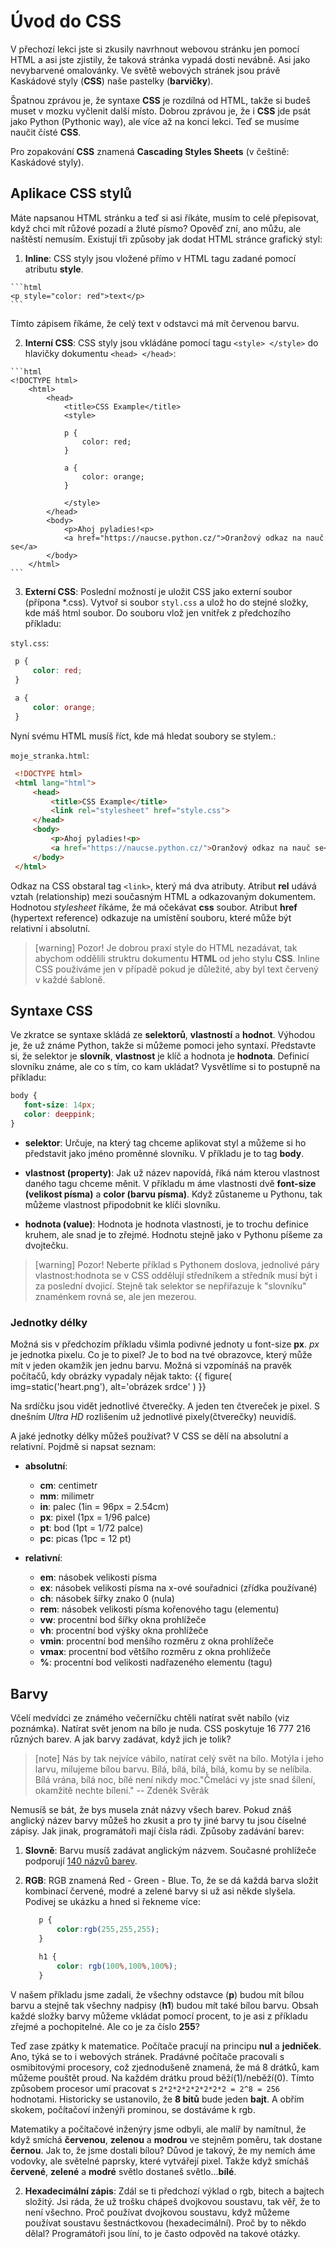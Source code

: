 # Úvod do CSS
V přechozí lekci jste si zkusily navrhnout webovou stránku jen pomocí HTML a asi jste zjistily, že taková stránka
 vypadá dosti nevábně. Asi jako nevybarvené omalovánky. Ve světě webových stránek jsou právě Kaskádové styly (**CSS**)
  naše pastelky (**barvičky**).
  
  Špatnou zprávou je, že syntaxe **CSS** je rozdílná od HTML, takže si budeš muset v mozku vyčlenit další místo. Dobrou
   zprávou je, že i **CSS** jde psát jako Python (Pythonic way), ale více až na konci lekci.
    Teď se musíme naučit čísté **CSS**.
    
  Pro zopakování **CSS** znamená **Cascading Styles Sheets** (v češtině: Kaskádové styly).
  
 ## Aplikace CSS stylů
  Máte napsanou HTML stránku a teď si asi říkáte, musím to celé přepisovat, když chci mít růžové pozadí a žluté písmo?
  Opověď zní, ano můžu, ale naštěstí nemusím. Existují tři způsoby jak dodat HTML stránce grafický styl:
  
  1. **Inline**: CSS styly jsou vložené přímo v HTML tagu zadané pomocí atributu **style**.
    
    ```html
    <p style="color: red">text</p>
    ```
  Tímto zápisem říkáme, že celý text v odstavci má mít červenou barvu.

  2. **Interní CSS**: CSS styly jsou vkládáne pomocí tagu `<style> </style>` do hlavičky dokumentu `<head> </head>`:
  
    ```html
    <!DOCTYPE html>
        <html>
            <head>
                <title>CSS Example</title>
                <style>
                
                p {
                    color: red;
                }
                
                a {
                    color: orange;
                }
                
                </style>
            </head>
            <body>
                <p>Ahoj pyladies!<p>
                <a href="https://naucse.python.cz/">Oranžový odkaz na nauč se</a>
            </body>
        </html>
    ```
  3. **Externí CSS**: Poslední možností je uložit CSS jako externí soubor (přípona *.css). Vytvoř si soubor `styl.css`
   a ulož ho do stejné složky, kde máš html soubor. Do souboru vlož jen vnitřek z předchozího příkladu:
   
   `styl.css`:
   
   ```css
    p {
        color: red;
    }
    
    a {
        color: orange;
    }
  ```
 
   Nyní svému HTML musíš říct, kde má hledat soubory se stylem.:
   
   `moje_stranka.html`:
       
   ```html
    <!DOCTYPE html>
    <html lang="html">
        <head>
            <title>CSS Example</title>
            <link rel="stylesheet" href="style.css">
        </head>
        <body>
            <p>Ahoj pyladies!<p>
            <a href="https://naucse.python.cz/">Oranžový odkaz na nauč se</a>
        </body>
    </html>
   ```

   Odkaz na CSS obstaral tag `<link>`, který má dva atributy. Atribut **rel** udává vztah (relationship) mezi
   současným HTML a odkazovaným dokumentem. Hodnotou _stylesheet_ říkáme, že má očekávat **css** soubor.
    Atribut **href** (hypertext reference) odkazuje na umístění souboru, které může být relativní i absolutní. 

> [warning] Pozor!
> Je dobrou praxí style do HTML nezadávat, tak abychom oddělili struktru dokumentu **HTML** od jeho stylu **CSS**.
> Inline CSS používáme jen v případě pokud je důležité, aby byl text červený v každé šabloně.

## Syntaxe CSS
Ve zkratce se syntaxe skládá ze **selektorů**, **vlastností** a **hodnot**. Výhodou je, že už známe Python, takže si
 můžeme pomoci jeho syntaxí. Představte si, že selektor je **slovník**, **vlastnost** je klíč a hodnota je **hodnota**.
 Definicí slovníku známe, ale co s tím, co kam ukládat? Vysvětlíme si to postupně na příkladu:
 
 ```css
body {
    font-size: 14px;
    color: deeppink;
}
```

* **selektor**: Určuje, na který tag chceme aplikovat styl a můžeme si ho představit jako jméno proměnné slovníku. V 
příkladu je to tag **body**. 

* **vlastnost (property)**: Jak už název napovídá, říká nám kterou vlastnost daného tagu chceme měnit. V příkladu m
áme vlastnosti dvě **font-size (velikost písma)** a **color (barvu písma)**. Když zůstaneme u Pythonu, tak můžeme
 vlastnost připodobnit ke klíči slovníku.
 
* **hodnota (value)**: Hodnota je hodnota vlastnosti, je to trochu definice kruhem, ale snad je to zřejmé. Hodnotu
 stejně jako v Pythonu píšeme za dvojtečku.
 
> [warning] Pozor!
> Neberte příklad s Pythonem doslova, jednolivé páry vlastnost:hodnota se v CSS oddělují středníkem a středník musí
> být i za poslední dvojicí. Stejně tak selektor se nepřiřazuje k "slovníku" znaménkem rovná se, ale jen mezerou.


### Jednotky délky
Možná sis v předchozím příkladu všimla podivné jednoty u font-size **px**. *px* je jednotka pixelu. Co je to pixel?
Je to bod na tvé obrazovce, který může mít v jeden okamžik jen jednu barvu. Možná si vzpomínáš na pravěk počítačů,
 kdy obrázky vypadaly nějak takto:
{{ figure(
    img=static('heart.png'),
    alt='obrázek srdce'
) }} 

Na srdíčku jsou vidět jednotlivé čtverečky. A jeden ten čtvereček je pixel. S dnešním _Ultra HD_ rozlišením už
 jednotlivé pixely(čtverečky) neuvidíš. 

A jaké jednotky délky můžeš používat? V CSS se dělí na absolutní a relativní. Pojdmě si napsat seznam:

* **absolutní**:
    * **cm**: centimetr
    * **mm**: milimetr
    * **in**: palec (1in = 96px = 2.54cm)
    * **px**: pixel (1px = 1/96 palce)
    * **pt**: bod (1pt = 1/72 palce)
    * **pc**: picas (1pc = 12 pt)
    
    
* **relativní**:
    * **em**: násobek velikosti písma
    * **ex**: násobek velikosti písma na x-ové souřadnici (zřídka používané)
    * **ch**: násobek šířky znako 0 (nula)
    * **rem**: násobek velikosti písma kořenového tagu (elementu)
    * **vw**: procentní bod šířky okna prohlížeče
    * **vh**: procentní bod výšky okna prohlížeče
    * **vmin**: procentní bod menšího rozměru z okna prohlížeče
    * **vmax**: procentní bod většího rozměru z okna prohlížeče
    * **%**: procentní bod velikosti nadřazeného elementu (tagu)
    
## Barvy
Včelí medvídci ze známého večerníčku chtěli natírat svět nabílo (viz poznámka). Natírat svět jenom na bílo je nuda.
 CSS poskytuje 16&nbsp;777&nbsp;216 různých barev. A jak barvy zadávat, když jich je tolik?

> [note]
> Nás by tak nejvíce vábilo,
> natírat celý svět na bílo.
> Motýla i jeho larvu,
> milujeme bílou barvu. Bílá, bílá, bílá, bílá,
> komu by se nelíbila.
> Bílá vrána, bílá noc,
> bílé není nikdy moc."Čmeláci vy jste snad šílení,
> okamžitě nechte bílení."
>-- Zdeněk Svěrák
 
Nemusíš se bát, že bys musela znát názvy všech barev. Pokud znáš anglický název barvy můžeš ho zkusit a pro ty jiné
barvy tu jsou číselné zápisy. Jak jinak, programátoři mají čísla rádi. Způsoby zadávání barev:

1. **Slovně**: Barvu musíš zadávat anglickým názvem. Současné prohlížeče podporují
 [140 názvů barev](https://www.w3schools.com/colors/colors_names.asp).

1. **RGB**:   RGB znamená Red - Green - Blue. To, že se dá každá barva složit kombinací červené, modré a zelené barvy
 si už asi někde slyšela. Podivej se ukázku a hned si řekneme více:
     ```css
        p {
            color:rgb(255,255,255);
        }
        
        h1 {
            color: rgb(100%,100%,100%);
        }
    ```
  V našem příkladu jsme zadali, že všechny odstavce (**p**) budou mít bílou barvu a stejně tak všechny nadpisy
   (**h1**) budou mít také bílou barvu. Obsah každé složky barvy můžeme vkládat pomocí procent, to je asi z příkladu
    zřejmé a pochopitelné. Ale co je za číslo **255**?
    
  Teď zase zpátky k matematice. Počítače pracují na principu **nul** a **jedniček**. Ano, týká se to i webových 
  stránek. Pradávné počítače pracovali s osmibitovými procesory, což zjednodušeně znamená, že má 8 drátků, kam můžeme
   pouštět proud. Na každém drátku proud běží(1)/neběží(0). Tímto způsobem procesor umí pracovat s `2*2*2*2*2*2*2*2
    = 2^8 = 256` hodnotami. Historicky se ustanovilo, že **8 bitů** bude jeden **bajt**. A obřím skokem, počítačoví 
    inženýři prominou, se dostáváme k rgb.
     
 Matematiky a počítačové inženýry jsme odbyli, ale malíř by namítnul, že když smíchá **červenou**, **zelenou**
  a **modrou** ve stejněm poměru, tak dostane **černou**. Jak to, že jsme dostali bílou? Důvod je takový, že my nemích
  áme vodovky, ale světelné paprsky, které vytvářejí pixel. Takže když smícháš **červené**, **zelené** a **modré** 
  světlo dostaneš světlo...**bílé**. 
  
2. **Hexadecimální zápis**: Zdál se ti předchozí výklad o rgb, bitech a bajtech složitý. Jsi ráda, že už trošku
 chápeš dvojkovou soustavu, tak věř, že to není všechno. Proč používat dvojkovou soustavu, když můžeme používat
  soustavu šestnáctkovou (hexadecimální). Proč by to někdo dělal? Programátoři jsou líní, to je často odpověd na
   takové otázky. 